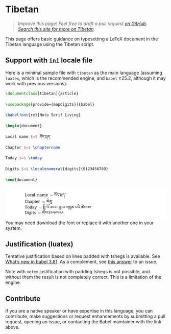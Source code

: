 # Tibetan

<blockquote>
  <p><em>Improve this page! Feel free to draft a pull request <a href="https://github.com/latex3/babel/tree/docs/docs">on GitHub</a>.<br>
  <a href="https://www.google.com/search?q=site%3Alatex3.github.io%2Fbabel+Tibetan">Search this site for more on Tibetan</a>.</em></p>
</blockquote>

This page offers basic guidance on typesetting a LaTeX document in the
Tibetan language using the Tibetan script.

## Support with `ini` locale file

Here is a minimal sample file with `tibetan` as the main language
(assuming `luatex`, which is the recommended engine, and `babel` ≥25.2,
although it may work with previous versions).

```tex
\documentclass[tibetan]{article}

\usepackage[provide={mapdigits}]{babel}

\babelfont{rm}{Noto Serif Living}

\begin{document}

Local name $=$ བོད་སྐད་

Chapter $=$ \chaptername

Today $=$ \today

Digits $=$ \localenumeral{digits}{0123456789}

\end{document}
```

![](../media/locale-tibetan.png)
You may need download the font or replace it with another one in your
system.

## Justification (luatex)

Tentative justification based on lines padded with tshegs is available.
See [What’s new in babel
3.81](https://latex3.github.io/babel/news/whats-new-in-babel-3.81.html).
As a complement, see [this
answer](https://github.com/latex3/babel/issues/250#issuecomment-1632744901)
to an issue.

Note with `xetex` justification with padding tshegs is not possible,
and without them the result is not completely correct. This is a
limitation of the engine.

## Contribute

If you are a native speaker or have expertise in this language, you can
contribute, make suggestions or request enhancements by submitting a
pull request, opening an issue, or contacting the Babel maintainer with
the link above.